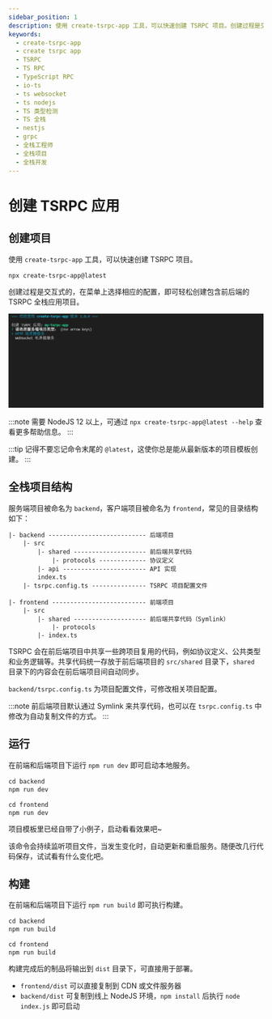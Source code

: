 ```yaml
---
sidebar_position: 1
description: 使用 create-tsrpc-app 工具，可以快速创建 TSRPC 项目。创建过程是交互式的，在菜单上选择相应的配置，即可轻松创建包含前后端的 TSRPC 全栈应用项目。
keywords:
  - create-tsrpc-app
  - create tsrpc app
  - TSRPC
  - TS RPC
  - TypeScript RPC
  - io-ts
  - ts websocket
  - ts nodejs
  - TS 类型检测
  - TS 全栈
  - nestjs
  - grpc
  - 全栈工程师
  - 全栈项目
  - 全栈开发
---
```


# 创建 TSRPC 应用

## 创建项目

使用 `create-tsrpc-app` 工具，可以快速创建 TSRPC 项目。

```shell
npx create-tsrpc-app@latest
```

创建过程是交互式的，在菜单上选择相应的配置，即可轻松创建包含前后端的 TSRPC 全栈应用项目。

![](assets/create-tsrpc-app.gif)

:::note
需要 NodeJS 12 以上，可通过 `npx create-tsrpc-app@latest --help` 查看更多帮助信息。
:::

:::tip
记得不要忘记命令末尾的 `@latest`，这使你总是能从最新版本的项目模板创建。
:::

## 全栈项目结构

服务端项目被命名为 `backend`，客户端项目被命名为 `frontend`，常见的目录结构如下：

```
|- backend --------------------------- 后端项目
    |- src
        |- shared -------------------- 前后端共享代码
            |- protocols ------------- 协议定义
        |- api ----------------------- API 实现
        index.ts
    |- tsrpc.config.ts --------------- TSRPC 项目配置文件

|- frontend -------------------------- 前端项目
    |- src
        |- shared -------------------- 前后端共享代码（Symlink）
            |- protocols
        |- index.ts
```

TSRPC 会在前后端项目中共享一些跨项目复用的代码，例如协议定义、公共类型和业务逻辑等。共享代码统一存放于前后端项目的 `src/shared` 目录下，`shared` 目录下的内容会在前后端项目间自动同步。

`backend/tsrpc.config.ts` 为项目配置文件，可修改相关项目配置。

:::note
前后端项目默认通过 Symlink 来共享代码，也可以在 `tsrpc.config.ts` 中修改为自动复制文件的方式。
:::

## 运行

在前端和后端项目下运行 `npm run dev` 即可启动本地服务。

```shell
cd backend
npm run dev
```

```shell
cd frontend
npm run dev
```

项目模板里已经自带了小例子，启动看看效果吧~

该命令会持续监听项目文件，当发生变化时，自动更新和重启服务。随便改几行代码保存，试试看有什么变化吧。

## 构建

在前端和后端项目下运行 `npm run build` 即可执行构建。

```shell
cd backend
npm run build
```

```shell
cd frontend
npm run build
```

构建完成后的制品将输出到 `dist` 目录下，可直接用于部署。
- `frontend/dist` 可以直接复制到 CDN 或文件服务器
- `backend/dist` 可复制到线上 NodeJS 环境，`npm install` 后执行 `node index.js` 即可启动